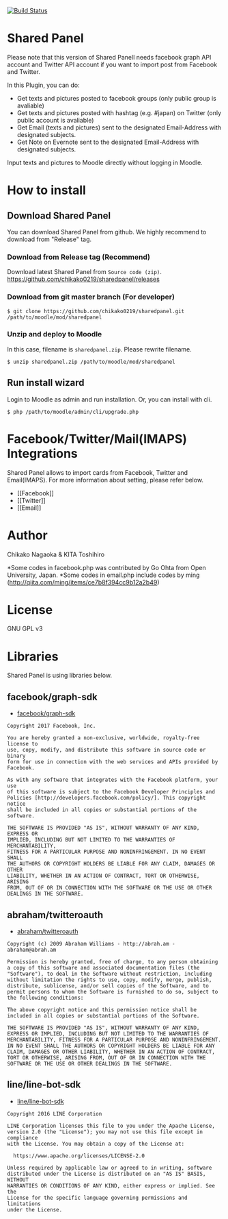[![Build Status](https://travis-ci.org/yuesan/sharedpanel.svg?branch=master)](https://travis-ci.org/yuesan/sharedpanel)

# Shared Panel

Please note that this version of Shared Panell needs facebook graph API account
and Twitter API account if you want to import post from Facebook and Twitter.

In this Plugin, you can do:

* Get texts and pictures posted to facebook groups (only public group is avaliable)
* Get texts and pictures posted with hashtag (e.g. #japan) on Twitter (only public account is avaliable)
* Get Email (texts and pictures) sent to the designated Email-Address with designated subjects.
* Get Note on Evernote sent to  the designated Email-Address with designated subjects.

Input texts and pictures to Moodle directly without logging in Moodle.

# How to install
## Download Shared Panel
You can download Shared Panel from github.
We highly recommend to download from "Release" tag.

### Download from Release tag (Recommend)
Download latest Shared Panel from  `Source code (zip)`. 
https://github.com/chikako0219/sharedpanel/releases

### Download from git master branch (For developer)

``` shell
$ git clone https://github.com/chikako0219/sharedpanel.git /path/to/moodle/mod/sharedpanel
```

### Unzip and deploy to Moodle
In this case, filename is `sharedpanel.zip`. Please rewrite filename.

```
$ unzip sharedpanel.zip /path/to/moodle/mod/sharedpanel
```

## Run install wizard

Login to Moodle as admin and run installation. Or, you can install with cli.

``` shell
$ php /path/to/moodle/admin/cli/upgrade.php
```

# Facebook/Twitter/Mail(IMAPS) Integrations
Shared Panel allows to import cards from Facebook, Twitter and Email(IMAPS). For more information about setting, please refer below.

* [[Facebook]]
* [[Twitter]]
* [[Email]]

# Author
Chikako Nagaoka & KITA Toshihiro

*Some codes in facebook.php was contributed by Go Ohta from Open University, Japan.
*Some codes in email.php include codes by ming (http://qiita.com/ming/items/ce7b8f394cc9b12a2b49)

# License
GNU GPL v3

# Libraries
Shared Panel is using libraries below.

## facebook/graph-sdk

* [facebook/graph-sdk](https://github.com/facebook/php-graph-sdk)

```
Copyright 2017 Facebook, Inc.

You are hereby granted a non-exclusive, worldwide, royalty-free license to
use, copy, modify, and distribute this software in source code or binary
form for use in connection with the web services and APIs provided by
Facebook.

As with any software that integrates with the Facebook platform, your use
of this software is subject to the Facebook Developer Principles and
Policies [http://developers.facebook.com/policy/]. This copyright notice
shall be included in all copies or substantial portions of the software.

THE SOFTWARE IS PROVIDED "AS IS", WITHOUT WARRANTY OF ANY KIND, EXPRESS OR
IMPLIED, INCLUDING BUT NOT LIMITED TO THE WARRANTIES OF MERCHANTABILITY,
FITNESS FOR A PARTICULAR PURPOSE AND NONINFRINGEMENT. IN NO EVENT SHALL
THE AUTHORS OR COPYRIGHT HOLDERS BE LIABLE FOR ANY CLAIM, DAMAGES OR OTHER
LIABILITY, WHETHER IN AN ACTION OF CONTRACT, TORT OR OTHERWISE, ARISING
FROM, OUT OF OR IN CONNECTION WITH THE SOFTWARE OR THE USE OR OTHER
DEALINGS IN THE SOFTWARE.
```

## abraham/twitteroauth

* [abraham/twitteroauth](https://github.com/abraham/twitteroauth)

```
Copyright (c) 2009 Abraham Williams - http://abrah.am - abraham@abrah.am

Permission is hereby granted, free of charge, to any person obtaining a copy of this software and associated documentation files (the "Software"), to deal in the Software without restriction, including without limitation the rights to use, copy, modify, merge, publish, distribute, sublicense, and/or sell copies of the Software, and to permit persons to whom the Software is furnished to do so, subject to the following conditions:

The above copyright notice and this permission notice shall be included in all copies or substantial portions of the Software.

THE SOFTWARE IS PROVIDED "AS IS", WITHOUT WARRANTY OF ANY KIND, EXPRESS OR IMPLIED, INCLUDING BUT NOT LIMITED TO THE WARRANTIES OF MERCHANTABILITY, FITNESS FOR A PARTICULAR PURPOSE AND NONINFRINGEMENT. IN NO EVENT SHALL THE AUTHORS OR COPYRIGHT HOLDERS BE LIABLE FOR ANY CLAIM, DAMAGES OR OTHER LIABILITY, WHETHER IN AN ACTION OF CONTRACT, TORT OR OTHERWISE, ARISING FROM, OUT OF OR IN CONNECTION WITH THE SOFTWARE OR THE USE OR OTHER DEALINGS IN THE SOFTWARE.
```

## line/line-bot-sdk
* [line/line-bot-sdk](https://github.com/line/line-bot-sdk-php)

```
Copyright 2016 LINE Corporation

LINE Corporation licenses this file to you under the Apache License,
version 2.0 (the "License"); you may not use this file except in compliance
with the License. You may obtain a copy of the License at:

  https://www.apache.org/licenses/LICENSE-2.0

Unless required by applicable law or agreed to in writing, software
distributed under the License is distributed on an "AS IS" BASIS, WITHOUT
WARRANTIES OR CONDITIONS OF ANY KIND, either express or implied. See the
License for the specific language governing permissions and limitations
under the License.
```